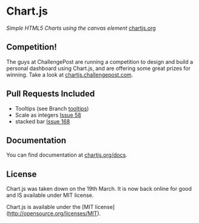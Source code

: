 Chart.js
=======
*Simple HTML5 Charts using the canvas element* [chartjs.org](http://www.chartjs.org)

Competition!
-------
The guys at ChallengePost are running a competition to design and build a personal dashboard using Chart.js, and are offering some great prizes for winning. Take a look at [chartjs.challengepost.com](http://chartjs.challengepost.com/).

Pull Requests Included 
-------
* Tooltips (see Branch [tooltips](https://github.com/Regaddi/Chart.js/tree/tooltips))
* Scale as integers [Issue 58](https://github.com/nnnick/Chart.js/issues/58)
* stacked bar [Issue 168](https://github.com/nnnick/Chart.js/pull/168)

Documentation
-------
You can find documentation at [chartjs.org/docs](http://www.chartjs.org/docs).

License
-------
Chart.js was taken down on the 19th March. It is now back online for good and IS available under MIT license.

Chart.js is available under the [MIT license] (http://opensource.org/licenses/MIT).
